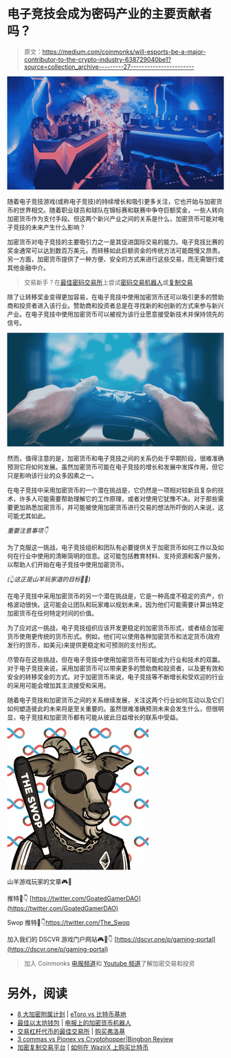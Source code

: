 # 电子竞技会成为密码产业的主要贡献者吗？

> 原文：<https://medium.com/coinmonks/will-esports-be-a-major-contributor-to-the-crypto-industry-638729040be1?source=collection_archive---------27----------------------->

![](img/86b3b730e76c960cf3301ddfd008f288.png)

随着电子竞技游戏(或称电子竞技)的持续增长和吸引更多关注，它也开始与加密货币的世界相交。随着职业球员和球队在锦标赛和联赛中争夺巨额奖金，一些人转向加密货币作为支付手段。但这两个新兴产业之间的关系是什么，加密货币可能对电子竞技的未来产生什么影响？

加密货币对电子竞技的主要吸引力之一是其促进国际交易的能力。电子竞技比赛的奖金通常可以达到数百万美元，而转移如此巨额资金的传统方法可能既慢又昂贵。另一方面，加密货币提供了一种方便、安全的方式来进行这些交易，而无需银行或其他金融中介。

> 交易新手？在[最佳密码交易所](/coinmonks/crypto-exchange-dd2f9d6f3769)上尝试[密码交易机器人](/coinmonks/crypto-trading-bot-c2ffce8acb2a)或[复制交易](/coinmonks/top-10-crypto-copy-trading-platforms-for-beginners-d0c37c7d698c)

除了让转移奖金变得更加容易，在电子竞技中使用加密货币还可以吸引更多的赞助商和投资者进入该行业。赞助商和投资者总是在寻找新的和创新的方式来参与新兴产业。在电子竞技中使用加密货币可以被视为该行业愿意接受新技术并保持领先的信号。

![](img/6db81e49b849b4fb39a36af7618b95ac.png)

然而，值得注意的是，加密货币和电子竞技之间的关系仍处于早期阶段，很难准确预测它将如何发展。虽然加密货币可能在电子竞技的增长和发展中发挥作用，但它只是影响该行业的众多因素之一。

在电子竞技中采用加密货币的一个潜在挑战是，它仍然是一项相对较新且复杂的技术，许多人可能需要帮助理解它的工作原理，或者对使用它犹豫不决。对于那些需要更加熟悉加密货币，并可能被使用加密货币进行交易的想法所吓倒的人来说，这可能尤其如此。

*重要注意事项👇*

为了克服这一挑战，电子竞技组织和团队有必要提供关于加密货币如何工作以及如何在行业中使用的清晰简明的信息。这可能包括教育材料、支持资源和客户服务，以帮助人们开始在电子竞技中使用加密货币。

*(👆这正是山羊玩家道的目标🐐💡)*

在电子竞技中采用加密货币的另一个潜在挑战是，它是一种高度不稳定的资产，价格波动很快。这可能会让团队和玩家难以规划未来，因为他们可能需要计算出特定加密货币在任何特定时间的价值。

为了应对这一挑战，电子竞技组织应该开发更稳定的加密货币形式，或者结合加密货币使用更传统的货币形式。例如，他们可以使用各种加密货币和法定货币(政府发行的货币，如美元)来提供更稳定和可预测的支付形式。

尽管存在这些挑战，但在电子竞技中使用加密货币有可能成为行业和技术的双赢。对于电子竞技来说，采用加密货币可以带来更多的赞助商和投资者，以及更有效和安全的转移奖金的方式。对于加密货币来说，电子竞技等不断增长和受欢迎的行业的采用可能会增加其主流接受和采用。

随着电子竞技和加密货币之间的关系继续发展，关注这两个行业如何互动以及它们如何塑造彼此的未来将是至关重要的。虽然很难准确预测未来会发生什么，但很明显，电子竞技和加密货币都有可能从彼此日益增长的联系中受益。

![](img/a62272bb0c0c4f788051fa27db6bccfd.png)

山羊游戏玩家的文章🎮🐐

推特🔗👇
[https://twitter.com/GoatedGamerDAO](https://twitter.com/GoatedGamerDAO)

Swop 推特🔗👇https://twitter.com/The_Swop

加入我们的 DSCVR 游戏门户网站🎮🔗👇
[https://dscvr.one/p/gaming-portal](https://dscvr.one/p/gaming-portal)

> 加入 Coinmonks [电报频道](https://t.me/coincodecap)和 [Youtube 频道](https://www.youtube.com/c/coinmonks/videos)了解加密交易和投资

# 另外，阅读

*   [8 大加密附属计划](https://coincodecap.com/crypto-affiliate-programs) | [eToro vs 比特币基地](https://coincodecap.com/etoro-vs-coinbase)
*   [最佳以太坊钱包](https://coincodecap.com/best-ethereum-wallets) | [电报上的加密货币机器人](https://coincodecap.com/telegram-crypto-bots)
*   [交易杠杆代币的最佳交易所](https://coincodecap.com/leveraged-token-exchanges) | [购买弗洛基](https://coincodecap.com/buy-floki-inu-token)
*   [3 commas vs Pionex vs Cryptohopper](https://coincodecap.com/3commas-vs-pionex-vs-cryptohopper)|[Bingbon Review](https://coincodecap.com/bingbon-review)
*   [加密复制交易平台](/coinmonks/top-10-crypto-copy-trading-platforms-for-beginners-d0c37c7d698c) | [如何在 WazirX 上购买比特币](/coinmonks/buy-bitcoin-on-wazirx-2d12b7989af1)